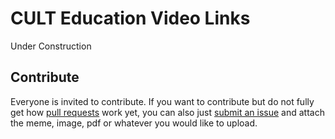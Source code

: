 # CULT Education Video Links

Under Construction

## Contribute
Everyone is invited to contribute. If you want to contribute but do not fully get how [pull requests](https://www.youtube.com/watch?v=8lGpZkjnkt4) work yet, you can also just [submit an issue](https://github.com/michael-spengler/cult-artefacts-collection/issues) and attach the meme, image, pdf or whatever you would like to upload.



